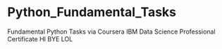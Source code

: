 # Python_Fundamental_Tasks
Fundamental Python Tasks via Coursera IBM Data Science Professional Certificate 
HI 
BYE LOL
